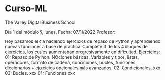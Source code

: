 # Curso-ML
The Valley Digital Business School

Día 1 del módulo 5, lunes. 
Fecha: 07/11/2022
Profesor:

Hoy pasamos el día haciendo ejercicios de repaso de Python y aprendiendo nuevas funciones a base de práctica. 
Completé 3 de los 4 bloques de ejercicios, los cuales aumentaban progresivamente en dificultad.
Ejercicios:
  01: Repaso de Python.
    NOciones básicas, Variables y tipos, listas, operadores, formato de cadena, 
    condiciones, bucles, funciones, diccionarios + ejercicios opcionales más avanzados.
  02: Condicionales.
    xxx
  03: Bucles.
    xxx
  04: Funciones
    xxx
